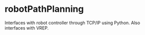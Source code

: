 # robotPathPlanning
Interfaces with robot controller through TCP/IP using Python. Also interfaces with VREP.
